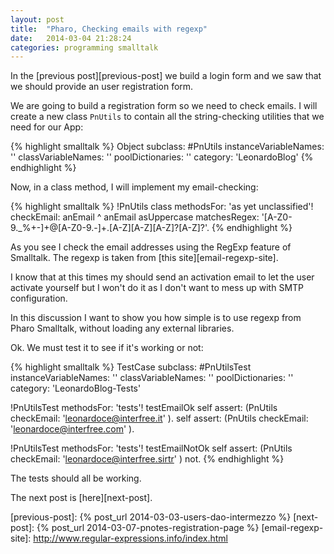```yaml
---
layout: post
title:  "Pharo, Checking emails with regexp"
date:   2014-03-04 21:28:24
categories: programming smalltalk
---
```


In the [previous post][previous-post] we build a login form and we saw
that we should provide an user registration form.

We are going to build a registration form so we need to check
emails. I will create a new class `PnUtils` to contain all the
string-checking utilities that we need for our App:

{% highlight smalltalk %}
Object subclass: #PnUtils
	instanceVariableNames: ''
	classVariableNames: ''
	poolDictionaries: ''
	category: 'LeonardoBlog'
{% endhighlight %}

Now, in a class method, I will implement my email-checking:

{% highlight smalltalk %}
!PnUtils class methodsFor: 'as yet unclassified'!
checkEmail: anEmail
	^ anEmail asUppercase matchesRegex:  '[A-Z0-9._%+-]+@[A-Z0-9.-]+\.[A-Z][A-Z][A-Z]?[A-Z]?'.
{% endhighlight %}

As you see I check the email addresses using the RegExp feature of
Smalltalk. The regexp is taken from [this site][email-regexp-site].

I know that at this times my should send an activation email to let
the user activate yourself but I won't do it as I don't want to mess
up with SMTP configuration.

In this discussion I want to show you how simple is to use regexp from
Pharo Smalltalk, without loading any external libraries.

Ok. We must test it to see if it's working or not:

{% highlight smalltalk %}
TestCase subclass: #PnUtilsTest
	instanceVariableNames: ''
	classVariableNames: ''
	poolDictionaries: ''
	category: 'LeonardoBlog-Tests'

!PnUtilsTest methodsFor: 'tests'!
testEmailOk
	self assert: (PnUtils checkEmail: 'leonardoce@interfree.it' ).
	self assert: (PnUtils checkEmail: 'leonardoce@interfree.com' ).	

!PnUtilsTest methodsFor: 'tests'!
testEmailNotOk
	self assert: (PnUtils checkEmail: 'leonardoce@interfree.sirtr' ) not.
{% endhighlight %}

The tests should all be working.

The next post is [here][next-post].

[previous-post]: {% post_url 2014-03-03-users-dao-intermezzo %}
[next-post]: {% post_url 2014-03-07-pnotes-registration-page %}
[email-regexp-site]: http://www.regular-expressions.info/index.html

